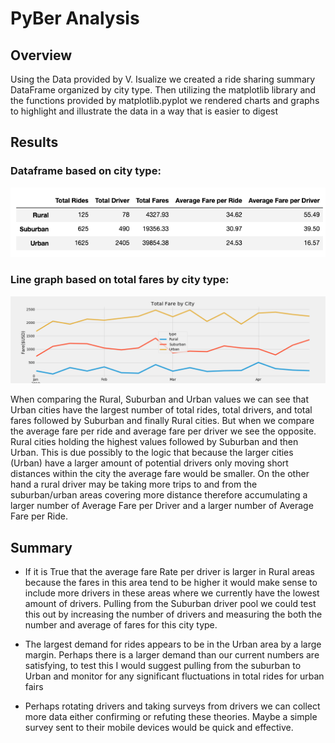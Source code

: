 # PyBer Analysis
 
## Overview
 
Using the Data provided by V. Isualize we created a ride sharing summary DataFrame organized by city type. Then utilizing the matplotlib library and the functions provided by matplotlib.pyplot we rendered charts and graphs to highlight and illustrate the data in a way that is easier to digest
 
## Results
 
### Dataframe based on city type:
 
![alt text](https://github.com/sebcampos/PyBer_Analysis/blob/master/analysis/PyBer_summary_df.png?raw=True)
 
 
### Line graph based on total fares by city type:
 
![alt text](https://github.com/sebcampos/PyBer_Analysis/blob/master/analysis/PyBer_fare_summary.png?raw=True)
 
 
When comparing the Rural, Suburban and Urban values we can see that Urban cities have the largest number of total rides, total drivers, and total fares followed by Suburban and finally Rural cities. But when we compare the average fare per ride and average fare per driver we see the opposite. Rural cities holding the highest values followed by Suburban and then Urban. This is due possibly to the logic that because the larger cities (Urban) have a larger amount of potential drivers only moving short distances within the city the average fare would be smaller. On the other hand a rural driver may be taking more trips to and from the suburban/urban areas covering more distance therefore accumulating a larger number of Average Fare per Driver and a larger number of Average Fare per Ride. 
 
 
 
## Summary
 
- If it is True that the average fare Rate per driver is larger  in Rural areas because the fares in this area tend to be higher it would make sense to include more drivers in these areas where we currently have the lowest amount of drivers. Pulling from the Suburban driver pool we could test this out by increasing the number of drivers and measuring the both the number and average of fares for this city type.
 
- The largest demand for rides appears to be in the Urban area by a large margin. Perhaps there is a larger demand than our current numbers are satisfying, to test this I would suggest pulling from the suburban to Urban and monitor for any significant fluctuations in total rides for urban fairs
 
- Perhaps rotating drivers and taking surveys from drivers we can collect more data either confirming or refuting these theories. Maybe a simple survey sent to their mobile devices would be quick and effective.
